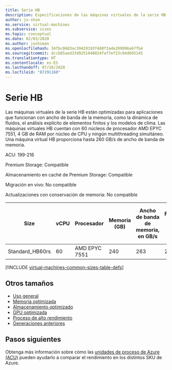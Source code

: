 ```yaml
---
title: Serie HB
description: Especificaciones de las máquinas virtuales de la serie HB.
author: ju-shim
ms.service: virtual-machines
ms.subservice: sizes
ms.topic: conceptual
ms.date: 02/03/2020
ms.author: jushiman
ms.openlocfilehash: 34fbc0683ac39429193f488f3ade289996a67fb4
ms.sourcegitcommit: dccb85aed33d9251048024faf7ef23c94d695145
ms.translationtype: HT
ms.contentlocale: es-ES
ms.lasthandoff: 07/28/2020
ms.locfileid: "87291160"
---
```

# <a name="hb-series"></a>Serie HB

Las máquinas virtuales de la serie HB están optimizadas para aplicaciones que funcionan con ancho de banda de la memoria, como la dinámica de fluidos, el análisis explícito de elementos finitos y los modelos de clima. Las máquinas virtuales HB cuentan con 60 núcleos de procesador AMD EPYC 7551, 4 GB de RAM por núcleo de CPU y ningún multithreading simultáneo. Una máquina virtual HB proporciona hasta 260 GB/s de ancho de banda de memoria.

ACU: 199-216

Premium Storage: Compatible

Almacenamiento en caché de Premium Storage: Compatible

Migración en vivo: No compatible

Actualizaciones con conservación de memoria: No compatible

| Size | vCPU | Procesador | Memoria (GB) | Ancho de banda de memoria, en GB/s | Frecuencia de CPU base (GHz) | Frecuencia de todos los núcleos (GHz, pico) | Frecuencia de cada núcleo (GHz, pico) | Rendimiento de RDMA (GB/s) | Compatibilidad con MPI | Almacenamiento temporal (GB) | Discos de datos máx. | NIC Ethernet máx. |
| --- | --- | --- | --- | --- | --- | --- | --- | --- | --- | --- | --- | --- |
| Standard_HB60rs | 60 | AMD EPYC 7551 | 240 | 263 | 2.0 | 2.55 | 2.55 | 100 | All | 700 | 4 | 1 |

[!INCLUDE [virtual-machines-common-sizes-table-defs](../../includes/virtual-machines-common-sizes-table-defs.md)]

## <a name="other-sizes"></a>Otros tamaños

- [Uso general](sizes-general.md)
- [Memoria optimizada](sizes-memory.md)
- [Almacenamiento optimizado](sizes-storage.md)
- [GPU optimizada](sizes-gpu.md)
- [Proceso de alto rendimiento](sizes-hpc.md)
- [Generaciones anteriores](sizes-previous-gen.md)

## <a name="next-steps"></a>Pasos siguientes

Obtenga más información sobre cómo las [unidades de proceso de Azure (ACU)](acu.md) pueden ayudarlo a comparar el rendimiento en los distintos SKU de Azure.